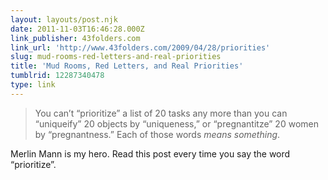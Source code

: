 ```yaml
---
layout: layouts/post.njk
date: 2011-11-03T16:46:28.000Z
link_publisher: 43folders.com
link_url: 'http://www.43folders.com/2009/04/28/priorities'
slug: mud-rooms-red-letters-and-real-priorities
title: 'Mud Rooms, Red Letters, and Real Priorities'
tumblrid: 12287340478
type: link
---
```

<blockquote>
  <p>You can&rsquo;t &ldquo;prioritize&rdquo; a list of 20 tasks any more than you can &ldquo;uniqueify&rdquo; 20 objects by &ldquo;uniqueness,&rdquo; or &ldquo;pregnantitze&rdquo; 20 women by &ldquo;pregnantness.&rdquo; Each of those words <em>means something</em>.</p>
</blockquote>

<p>Merlin Mann is my hero.  Read this post every time you say the word &ldquo;prioritize&rdquo;.</p>
